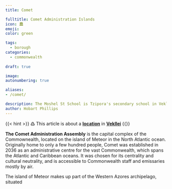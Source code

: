 ```yaml
---
title: Comet

fulltitle: Comet Administration Islands
icon: 🏛️
emoji: 
color: green

tags: 
  - borough
categories:
  - commonwealth
  
draft: true

image:
autonumbering: true

aliases:
- /comet/

description: The Moshel St School is Tzipora's secondary school in Vekllei.
author: Hobart Phillips
---
```

{{< hint >}}
߷ This article is about a [**location**](/utopia/landscape/locations) in [**Vekllei**](/utopia/vekllei/)
{{</hint>}}

**The Comet Administration Assembly** is the capital complex of the Commownealth, located on the island of Meteor in the North Atlantic ocean. Originally home to only a few hundred people, Comet was established in 2036 as an administrative centre for the vast Commonwealth, which spans the Atlantic and Caribbean oceans. It was chosen for its centrality and cultural neutrality, and is accessible to Commonwealth staff and emissaries mostly by air. 

The island of Meteor makes up part of the Western Azores archipelago, situated 

